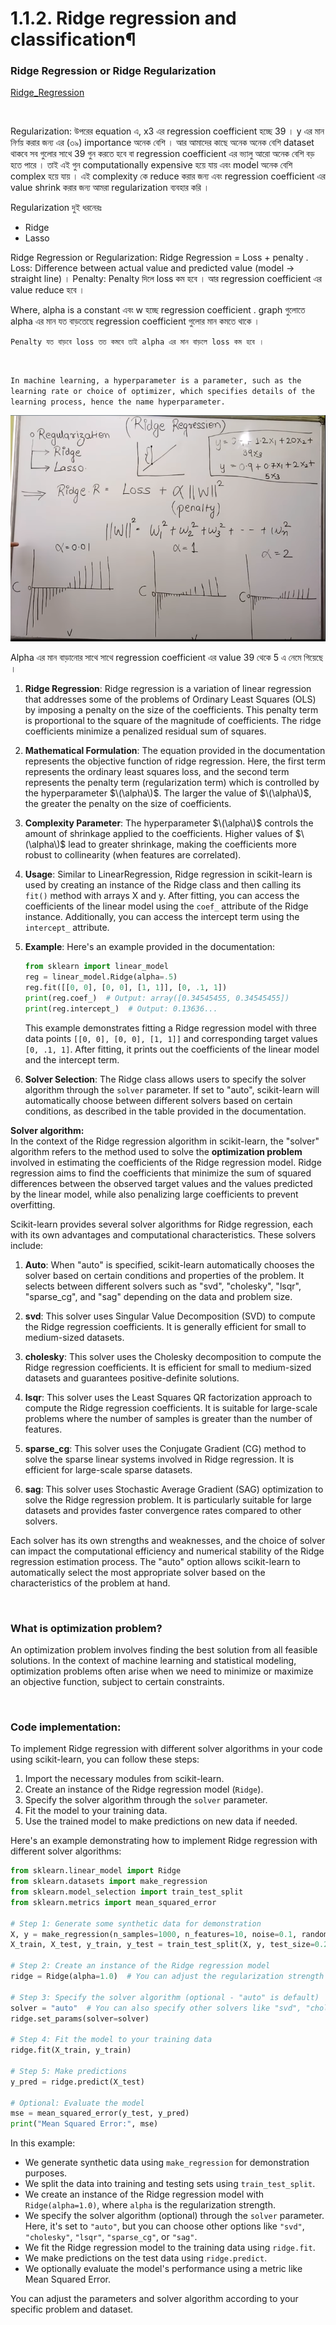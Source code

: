 
# 1.1.2. Ridge regression and classification¶

### Ridge Regression or Ridge Regularization

[Ridge_Regression](https://www.youtube.com/watch?v=Yj7sIK0VMg0&list=PLYwpaL_SFmcBhOEPwf5cFwqo5B-cP9G4P&index=19&ab_channel=5MinutesEngineering)

<br>

Regularization: 
উপরের equation এ, x3 এর regression coefficient হচ্ছে 39 । y এর মান নির্ণয় করার জন্য এর (৩৯) importance অনেক বেশি । আর আমাদের কাছে অনেক অনেক বেশি dataset থাকবে সব গুলোর সাথে 39 গুন করতে হবে বা regression coefficient এর ভ্যালু আরো অনেক বেশি বড় হতে পারে । তাই এই গুন computationally expensive হয়ে যায় এবং model অনেক বেশি complex হয়ে যায় । এই complexity  কে reduce করার জন্য এবং regression coefficient এর  value shrink করার জন্য আমরা regularization ব্যবহার করি । 

Regularization দুই ধরনেরঃ
- Ridge 
- Lasso

Ridge Regression or Regularization: 
Ridge Regression = Loss + penalty .
Loss:  Difference between actual value and predicted value (model -> straight line) । 
Penalty: Penalty দিলে loss কম হবে । আর regression coefficient এর value reduce হবে । 

Where, alpha is a constant এবং w হচ্ছে regression coefficient .  graph গুলোতে alpha এর মান যত বাড়তেছে regression coefficient গুলোর মান কমতে থাকে । 

`Penalty যত বাড়বে loss তত কমবে তাই alpha এর মান বাড়লে loss কম হবে । `

<br>

`In machine learning, a hyperparameter is a parameter, such as the learning rate or choice of optimizer, which specifies details of the learning process, hence the name hyperparameter.`


![Alt text](/Supervised_Learning/1.1LinearModel/images/image.png)


Alpha এর মান বাড়ানোর সাথে সাথে regression coefficient এর value 39 থেকে 5 এ নেমে গিয়েছে । 




1. **Ridge Regression**: Ridge regression is a variation of linear regression that addresses some of the problems of Ordinary Least Squares (OLS) by imposing a penalty on the size of the coefficients. This penalty term is proportional to the square of the magnitude of coefficients. The ridge coefficients minimize a penalized residual sum of squares.

2. **Mathematical Formulation**: The equation provided in the documentation represents the objective function of ridge regression. Here, the first term represents the ordinary least squares loss, and the second term represents the penalty term (regularization term) which is controlled by the hyperparameter $\(\alpha\)$. The larger the value of $\(\alpha\)$, the greater the penalty on the size of coefficients.

3. **Complexity Parameter**: The hyperparameter $\(\alpha\)$ controls the amount of shrinkage applied to the coefficients. Higher values of $\(\alpha\)$ lead to greater shrinkage, making the coefficients more robust to collinearity (when features are correlated).

4. **Usage**: Similar to LinearRegression, Ridge regression in scikit-learn is used by creating an instance of the Ridge class and then calling its `fit()` method with arrays X and y. After fitting, you can access the coefficients of the linear model using the `coef_` attribute of the Ridge instance. Additionally, you can access the intercept term using the `intercept_` attribute.

5. **Example**: Here's an example provided in the documentation:

   ```python
   from sklearn import linear_model
   reg = linear_model.Ridge(alpha=.5)
   reg.fit([[0, 0], [0, 0], [1, 1]], [0, .1, 1])
   print(reg.coef_)  # Output: array([0.34545455, 0.34545455])
   print(reg.intercept_)  # Output: 0.13636...
   ```
   This example demonstrates fitting a Ridge regression model with three data points `[[0, 0], [0, 0], [1, 1]]` and corresponding target values `[0, .1, 1]`. After fitting, it prints out the coefficients of the linear model and the intercept term.

6. **Solver Selection**: The Ridge class allows users to specify the solver algorithm through the `solver` parameter. If set to "auto", scikit-learn will automatically choose between different solvers based on certain conditions, as described in the table provided in the documentation.


**Solver algorithm:** <br>
In the context of the Ridge regression algorithm in scikit-learn, the "solver" algorithm refers to the method used to solve the **optimization problem** involved in estimating the coefficients of the Ridge regression model. Ridge regression aims to find the coefficients that minimize the sum of squared differences between the observed target values and the values predicted by the linear model, while also penalizing large coefficients to prevent overfitting.

Scikit-learn provides several solver algorithms for Ridge regression, each with its own advantages and computational characteristics. These solvers include:

1. **Auto**: When "auto" is specified, scikit-learn automatically chooses the solver based on certain conditions and properties of the problem. It selects between different solvers such as "svd", "cholesky", "lsqr", "sparse_cg", and "sag" depending on the data and problem size.

2. **svd**: This solver uses Singular Value Decomposition (SVD) to compute the Ridge regression coefficients. It is generally efficient for small to medium-sized datasets.

3. **cholesky**: This solver uses the Cholesky decomposition to compute the Ridge regression coefficients. It is efficient for small to medium-sized datasets and guarantees positive-definite solutions.

4. **lsqr**: This solver uses the Least Squares QR factorization approach to compute the Ridge regression coefficients. It is suitable for large-scale problems where the number of samples is greater than the number of features.

5. **sparse_cg**: This solver uses the Conjugate Gradient (CG) method to solve the sparse linear systems involved in Ridge regression. It is efficient for large-scale sparse datasets.

6. **sag**: This solver uses Stochastic Average Gradient (SAG) optimization to solve the Ridge regression problem. It is particularly suitable for large datasets and provides faster convergence rates compared to other solvers.

Each solver has its own strengths and weaknesses, and the choice of solver can impact the computational efficiency and numerical stability of the Ridge regression estimation process. The "auto" option allows scikit-learn to automatically select the most appropriate solver based on the characteristics of the problem at hand.

<br>

### What is optimization problem?
An optimization problem involves finding the best solution from all feasible solutions. In the context of machine learning and statistical modeling, optimization problems often arise when we need to minimize or maximize an objective function, subject to certain constraints.

<br>

### Code implementation:
To implement Ridge regression with different solver algorithms in your code using scikit-learn, you can follow these steps:

1. Import the necessary modules from scikit-learn.
2. Create an instance of the Ridge regression model (`Ridge`).
3. Specify the solver algorithm through the `solver` parameter.
4. Fit the model to your training data.
5. Use the trained model to make predictions on new data if needed.

Here's an example demonstrating how to implement Ridge regression with different solver algorithms:

```python
from sklearn.linear_model import Ridge
from sklearn.datasets import make_regression
from sklearn.model_selection import train_test_split
from sklearn.metrics import mean_squared_error

# Step 1: Generate some synthetic data for demonstration
X, y = make_regression(n_samples=1000, n_features=10, noise=0.1, random_state=42)
X_train, X_test, y_train, y_test = train_test_split(X, y, test_size=0.2, random_state=42)

# Step 2: Create an instance of the Ridge regression model
ridge = Ridge(alpha=1.0)  # You can adjust the regularization strength with the alpha parameter

# Step 3: Specify the solver algorithm (optional - "auto" is default)
solver = "auto"  # You can also specify other solvers like "svd", "cholesky", "lsqr", "sparse_cg", or "sag"
ridge.set_params(solver=solver)

# Step 4: Fit the model to your training data
ridge.fit(X_train, y_train)

# Step 5: Make predictions
y_pred = ridge.predict(X_test)

# Optional: Evaluate the model
mse = mean_squared_error(y_test, y_pred)
print("Mean Squared Error:", mse)
```

In this example:
- We generate synthetic data using `make_regression` for demonstration purposes.
- We split the data into training and testing sets using `train_test_split`.
- We create an instance of the Ridge regression model with `Ridge(alpha=1.0)`, where `alpha` is the regularization strength.
- We specify the solver algorithm (optional) through the `solver` parameter. Here, it's set to `"auto"`, but you can choose other options like `"svd"`, `"cholesky"`, `"lsqr"`, `"sparse_cg"`, or `"sag"`.
- We fit the Ridge regression model to the training data using `ridge.fit`.
- We make predictions on the test data using `ridge.predict`.
- We optionally evaluate the model's performance using a metric like Mean Squared Error.

You can adjust the parameters and solver algorithm according to your specific problem and dataset.

